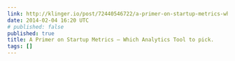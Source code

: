 ```yaml
---
link: http://klinger.io/post/72440546722/a-primer-on-startup-metrics-which-analytics-tool-to
date: 2014-02-04 16:20 UTC
# published: false
published: true
title: A Primer on Startup Metrics – Which Analytics Tool to pick.
tags: []
---
```



